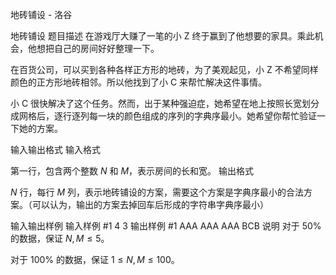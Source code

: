 



地砖铺设 - 洛谷














地砖铺设
题目描述
在游戏厅大赚了一笔的小 Z 终于赢到了他想要的家具。乘此机会，他想把自己的房间好好整理一下。

在百货公司，可以买到各种各样正方形的地砖，为了美观起见，小 Z 不希望同样颜色的正方形地砖相邻。所以他找到了小 C 来帮忙解决这件事情。

小 C 很快解决了这个任务。然而，出于某种强迫症，她希望在地上按照长宽划分成网格后，逐行逐列每一块的颜色组成的序列的字典序最小。她希望你帮忙验证一下她的方案。

输入输出格式
输入格式

第一行，包含两个整数 $N$ 和 $M$，表示房间的长和宽。
输出格式

$N$ 行，每行 $M$ 列，表示地砖铺设的方案，需要这个方案是字典序最小的合法方案。（可以认为，输出的方案去掉回车后形成的字符串字典序最小）

输入输出样例
输入样例 #1
4 3
输出样例 #1
AAA
AAA
AAA
BCB
说明
对于 $50\%$ 的数据，保证 $N,M \leq 5$。

对于 $100\%$ 的数据，保证 $1 \leq N,M \leq 100$。







